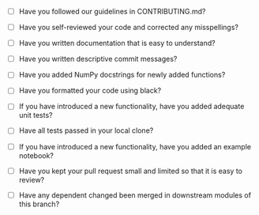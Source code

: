 * [ ] Have you followed our guidelines in CONTRIBUTING.md? 
* [ ] Have you self-reviewed your code and corrected any misspellings? 
* [ ] Have you written documentation that is easy to understand?
* [ ] Have you written descriptive commit messages? 
* [ ] Have you added NumPy docstrings for newly added functions? 
* [ ] Have you formatted your code using black? 
* [ ] If you have introduced a new functionality, have you added adequate unit tests?
* [ ] Have all tests passed in your local clone? 
* [ ] If you have introduced a new functionality, have you added an example notebook?
* [ ] Have you kept your pull request small and limited so that it is easy to review? 
* [ ] Have any dependent changed been merged in downstream modules of this branch? 

